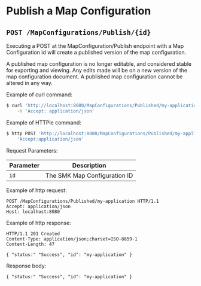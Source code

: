 # Publish a Map Configuration
## `POST /MapConfigurations/Publish/{id}`

Executing a POST at the MapConfiguration/Publish endpoint with a Map Configuration id will create a published version of the map configuration.

A published map configuration is no longer editable, and considered stable for exporting and viewing. 
Any edits made will be on a new version of the map configuration document. 
A published map configuration cannot be altered in any way.

Example of curl
command:

``` bash
$ curl 'http://localhost:8080/MapConfigurations/Published/my-application' -i -X POST \
    -H 'Accept: application/json'
```

Example of HTTPie
command:

``` bash
$ http POST 'http://localhost:8080/MapConfigurations/Published/my-application' \
    'Accept:application/json'
```

Request Parameters:

| Parameter | Description                  |
| --------- | ---------------------------- |
| `id`      | The SMK Map Configuration ID |

Example of http request:

``` http
POST /MapConfigurations/Published/my-application HTTP/1.1
Accept: application/json
Host: localhost:8080
```

Example of http response:

``` http
HTTP/1.1 201 Created
Content-Type: application/json;charset=ISO-8859-1
Content-Length: 47

{ "status:" "Success", "id": "my-application" }
```

Response body:

``` options=
{ "status:" "Success", "id": "my-application" }
```
